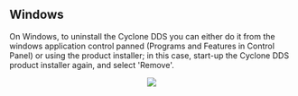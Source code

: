 ## Windows

On Windows, to uninstall the Cyclone DDS you can either do it from the windows application control panned (Programs and Features in Control Panel) or using the product installer; in this case, start-up the Cyclone DDS product installer again, and select 'Remove'.

<div align=center> <img src="figs/1.8.2.1.png"></div>
